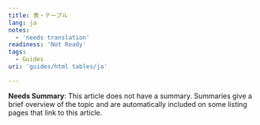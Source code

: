```yaml
---
title: 表・テーブル
lang: ja
notes:
  - 'needs translation'
readiness: 'Not Ready'
tags:
  - Guides
uri: 'guides/html tables/ja'

---
```

**Needs Summary**: This article does not have a summary. Summaries give a brief overview of the topic and are automatically included on some listing pages that link to this article.

